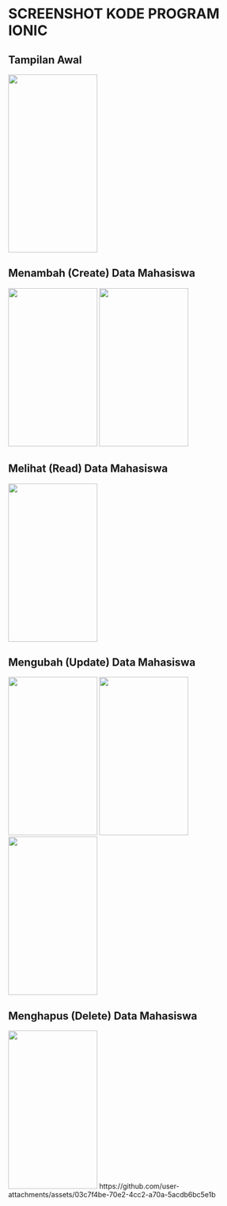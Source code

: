 # SCREENSHOT KODE PROGRAM IONIC 

## Tampilan Awal<br>
<img src="https://github.com/user-attachments/assets/255df3f3-b69c-4774-b4be-a97415bdb582" width="180" height="360"/><br>

## Menambah (Create) Data Mahasiswa<br>
<img src="https://github.com/user-attachments/assets/4df5935b-fd53-4cef-a111-178da6f8a8f7" width="180" height="320"/>
<img src="https://github.com/user-attachments/assets/88413136-802c-4ad4-8fa6-8d8ff6eae367" width="180" height="320"/><br>

## Melihat (Read) Data Mahasiswa<br>
<img src="https://github.com/user-attachments/assets/601c3e60-0e4e-4bf5-87c9-c5e7ace5a407" width="180" height="320"/><br>

## Mengubah (Update) Data Mahasiswa<br>
<img src="https://github.com/user-attachments/assets/d8b94886-c740-419b-a292-31fb29fb2d2e" width="180" height="320"/>
<img src="https://github.com/user-attachments/assets/3bfacefc-7aa1-4f9e-9eea-d5f365b471ec" width="180" height="320"/>
<img src="https://github.com/user-attachments/assets/5d5e75b1-ee2a-4901-a889-3e44512e6347" width="180" height="320"/><br>

## Menghapus (Delete) Data Mahasiswa<br>
<img src="https://github.com/user-attachments/assets/4de4cb25-647d-4286-8ed1-8cedb331edf3" width="180" height="320"/>
https://github.com/user-attachments/assets/03c7f4be-70e2-4cc2-a70a-5acdb6bc5e1b

